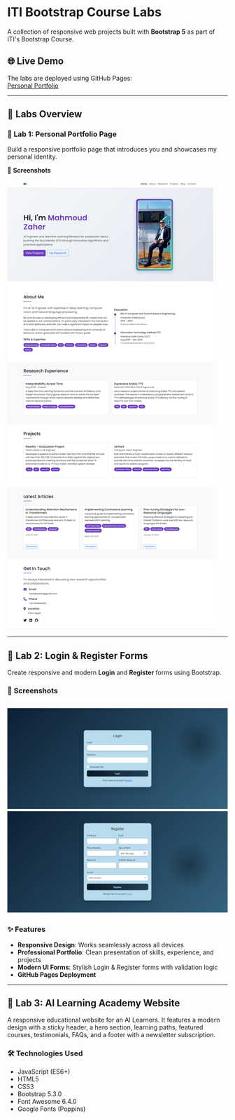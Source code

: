 # ITI Bootstrap Course Labs

A collection of responsive web projects built with **Bootstrap 5** as part of ITI's Bootstrap Course.

## 🌐 Live Demo

The labs are deployed using GitHub Pages:  
[Personal Portfolio](https://zaher-m.github.io/ITI-Bootstrap-Course-Labs/)


---

## 📘 Labs Overview

### 🔹 Lab 1: Personal Portfolio Page
Build a responsive portfolio page that introduces you and showcases my personal identity.

📸 **Screenshots**  

![Portfolio Page](Screenshots/Portfolio-Full-Page.png)  


---

## 🔹 Lab 2: Login & Register Forms
Create responsive and modern **Login** and **Register** forms using Bootstrap.

### 📸 **Screenshots**  
![Form Login Page](Screenshots/Form-Login-Page.png)  
![Form Register Page](Screenshots/Form-Register-Page.png)  
---

### ✨ Features

- **Responsive Design**: Works seamlessly across all devices  
- **Professional Portfolio**: Clean presentation of skills, experience, and projects  
- **Modern UI Forms**: Stylish Login & Register forms with validation logic  
- **GitHub Pages Deployment**

---


## 🔹 Lab 3: AI Learning Academy Website

A responsive educational website for an AI Learners. It features a modern design with a sticky header, a hero section, learning paths, featured courses, testimonials, FAQs, and a footer with a newsletter subscription.

### 🛠️ Technologies Used

- JavaScript (ES6+)  
- HTML5  
- CSS3  
- Bootstrap 5.3.0  
- Font Awesome 6.4.0  
- Google Fonts (Poppins)  